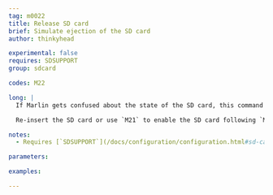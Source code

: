 ```yaml
---
tag: m0022
title: Release SD card
brief: Simulate ejection of the SD card
author: thinkyhead

experimental: false
requires: SDSUPPORT
group: sdcard

codes: M22

long: |
  If Marlin gets confused about the state of the SD card, this command can be used to simulate an ejection of the SD card.

  Re-insert the SD card or use `M21` to enable the SD card following `M22`.

notes:
  - Requires [`SDSUPPORT`](/docs/configuration/configuration.html#sd-card)

parameters:

examples:

---
```


